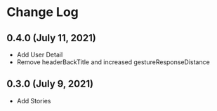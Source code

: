 # Change Log

## 0.4.0 (July 11, 2021)

* Add User Detail
* Remove headerBackTitle and increased gestureResponseDistance

## 0.3.0 (July 9, 2021)

* Add Stories

